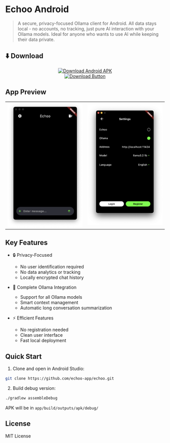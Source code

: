 # Echoo Android

> A secure, privacy-focused Ollama client for Android. All data stays local - no accounts, no tracking, just pure AI interaction with your Ollama models. Ideal for anyone who wants to use AI while keeping their data private.

## ⬇️ Download

<div align="center">
  <a href="https://github.com/echoo-app/echoo/releases/latest/download/app-release.apk">
    <img src="https://raw.githubusercontent.com/google/material-design-icons/master/android/action/android/drawable-xxxhdpi/ic_get_app_white_48dp.png" width="120" height="120" alt="Download Android APK" />
    <br/>
    <img src="https://img.shields.io/badge/DOWNLOAD%20APK-brightgreen?style=for-the-badge&logo=android&logoColor=white&labelColor=green&color=green" height="60" alt="Download Button"/>
  </a>
</div>

## App Preview

<table>
  <tr>
    <td width="50%">
      <img src="https://raw.githubusercontent.com/echoo-app/echoo/android-only/images/home.png" width="100%" alt="Home Screen"/>
    </td>
    <td width="50%">
      <img src="https://raw.githubusercontent.com/echoo-app/echoo/android-only/images/settings.png" width="100%" alt="Settings Screen"/>
    </td>
  </tr>
</table>

## Key Features

- 🔒 Privacy-Focused
  - No user identification required
  - No data analytics or tracking
  - Locally encrypted chat history
  
- 🤖 Complete Ollama Integration
  - Support for all Ollama models
  - Smart context management
  - Automatic long conversation summarization

- ⚡ Efficient Features
  - No registration needed
  - Clean user interface
  - Fast local deployment

## Quick Start

1. Clone and open in Android Studio:
```bash
git clone https://github.com/echoo-app/echoo.git
```

2. Build debug version:
```bash
./gradlew assembleDebug
```

APK will be in `app/build/outputs/apk/debug/`

## License

MIT License
